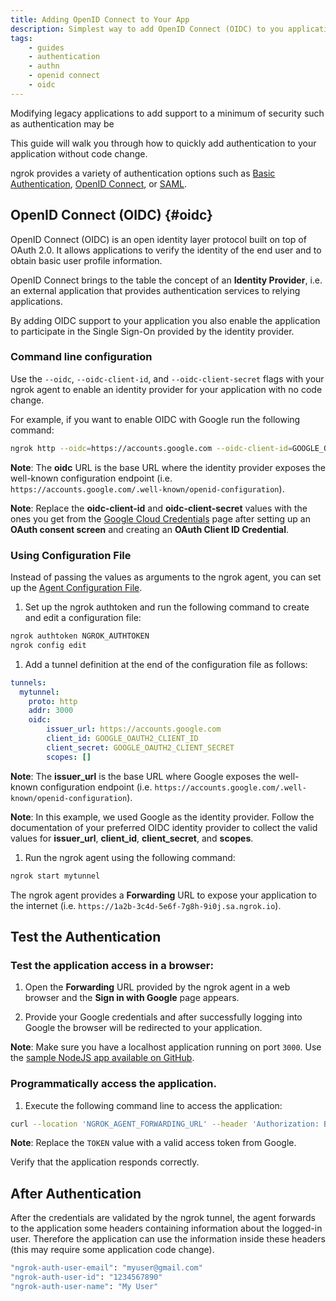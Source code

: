 ```yaml
---
title: Adding OpenID Connect to Your App
description: Simplest way to add OpenID Connect (OIDC) to you application without code change
tags:
    - guides
    - authentication
    - authn
    - openid connect
    - oidc
---
```


Modifying legacy applications to add support to a minimum of security such as authentication may be 

This guide will walk you through how to quickly add authentication to your application without code change.

ngrok provides a variety of authentication options such as [Basic Authentication](/guides/basic-authn-with-ngrok/), [OpenID Connect](/guides/oidc-with-ngrok/), or [SAML](/guides/saml-with-ngrok/).
 

## OpenID Connect (OIDC) {#oidc}

OpenID Connect (OIDC) is an open identity layer protocol built on top of OAuth 2.0. It allows applications to verify the identity of the end user and to obtain basic user profile information.

OpenID Connect brings to the table the concept of an **Identity Provider**, i.e. an external application that provides authentication services to relying applications.

By adding OIDC support to your application you also enable the application to participate in the Single Sign-On provided by the identity provider.


### Command line configuration 

Use the `--oidc`, `--oidc-client-id`, and `--oidc-client-secret` flags with your ngrok agent to enable an identity provider for your application with no code change.

For example, if you want to enable OIDC with Google run the following command:

```bash
ngrok http --oidc=https://accounts.google.com --oidc-client-id=GOOGLE_OAUTH2_CLIENT_ID --oidc-client-secret=GOOGLE_OAUTH2_CLIENT_SECRET 3000
```

**Note**: The **oidc** URL is the base URL where the identity provider exposes the well-known configuration endpoint (i.e. `https://accounts.google.com/.well-known/openid-configuration`).

**Note**: Replace the **oidc-client-id** and **oidc-client-secret** values with the ones you get from the [Google Cloud Credentials](https://console.developers.google.com/apis/credentials) page after setting up an **OAuth consent screen** and creating an **OAuth Client ID Credential**.


### Using Configuration File

Instead of passing the values as arguments to the ngrok agent, you can set up the [Agent Configuration File](/ngrok-agent/config/#tunnel-definitions).

  1. Set up the ngrok authtoken and run the following command to create and edit a configuration file:
  ```bash
  ngrok authtoken NGROK_AUTHTOKEN
  ngrok config edit
  ```

  1. Add a tunnel definition at the end of the configuration file as follows:
  ```yaml
  tunnels:
    mytunnel: 
      proto: http
      addr: 3000
      oidc:
          issuer_url: https://accounts.google.com
          client_id: GOOGLE_OAUTH2_CLIENT_ID
          client_secret: GOOGLE_OAUTH2_CLIENT_SECRET
          scopes: []
  ```

  **Note**: The **issuer_url** is the base URL where Google exposes the well-known configuration endpoint (i.e. `https://accounts.google.com/.well-known/openid-configuration`).

  **Note**: In this example, we used Google as the identity provider. Follow the documentation of your preferred OIDC identity provider to collect the valid values for **issuer_url**, **client_id**, **client_secret**, and **scopes**.
  
  1. Run the ngrok agent using the following command:
  ```bash
  ngrok start mytunnel
  ```

The ngrok agent provides a **Forwarding** URL to expose your application to the internet (i.e. `https://1a2b-3c4d-5e6f-7g8h-9i0j.sa.ngrok.io`).


## Test the Authentication

### Test the application access in a browser:

  1. Open the **Forwarding** URL provided by the ngrok agent in a web browser and the **Sign in with Google** page appears.

  1. Provide your Google credentials and after successfully logging into Google the browser will be redirected to your application.

  **Note**: Make sure you have a localhost application running on port `3000`. Use the [sample NodeJS app available on GitHub](https://github.com/ngrok/ngrok-webhook-nodejs-sample). 


### Programmatically access the application.

  1. Execute the following command line to access the application:
  ```bash
  curl --location 'NGROK_AGENT_FORWARDING_URL' --header 'Authorization: Bearer TOKEN'
  ```

  **Note**: Replace the `TOKEN` value with a valid access token from Google. 

  Verify that the application responds correctly.


## After Authentication

After the credentials are validated by the ngrok tunnel, the agent forwards to the application some headers containing information about the logged-in user. Therefore the application can use the information inside these headers (this may require some application code change).

```bash
"ngrok-auth-user-email": "myuser@gmail.com"
"ngrok-auth-user-id": "1234567890"
"ngrok-auth-user-name": "My User"
```
